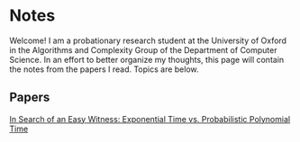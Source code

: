 # Notes

Welcome!  I am a probationary research student at the University of Oxford in the Algorithms and Complexity Group of the Department of Computer Science.  In an effort to better organize my thoughts, this page will contain the notes from the papers I read.  Topics are below.

## Papers

[In Search of an Easy Witness: Exponential Time vs. Probabilistic Polynomial Time](/easyWitness.md) 
